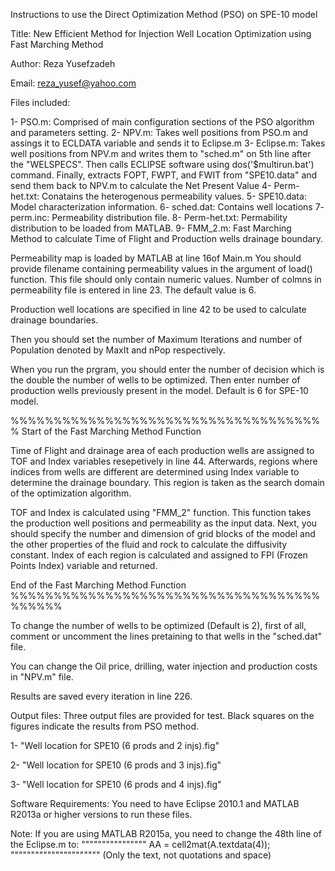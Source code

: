 Instructions to use the Direct Optimization Method (PSO) on SPE-10 model

Title: New Efficient Method for Injection Well Location Optimization using Fast Marching Method

Author: Reza Yusefzadeh

Email: reza_yusef@yahoo.com

Files included:

1- PSO.m: Comprised of main configuration sections of the PSO algorithm and parameters setting.
2- NPV.m: Takes well positions from PSO.m and assings it to ECLDATA variable and sends it to Eclipse.m
3- Eclipse.m: Takes well positions from NPV.m and writes them to "sched.m" on 5th line after the "WELSPECS". Then calls ECLIPSE software using dos('$multirun.bat') command.
   Finally, extracts FOPT, FWPT, and FWIT from "SPE10.data" and send them back to NPV.m to calculate the Net Present Value
4- Perm-het.txt: Conatains the heterogenous permeability values.
5- SPE10.data: Model characterization information.
6- sched.dat: Contains well locations
7- perm.inc: Permeability distribution file.
8- Perm-het.txt: Permability distribution to be loaded from MATLAB.
9- FMM_2.m: Fast Marching Method to calculate Time of Flight and Production wells drainage boundary.

Permeability map is loaded by MATLAB at line 16of Main.m
You should provide filename containing permeability values in the argument of load() function. This file should only contain numeric values.
Number of colmns in permeability file is entered in line 23. The default value is 6.

Production well locations are specified in line 42 to be used to calculate drainage boundaries.

Then you should set the number of Maximum Iterations and number of Population denoted by MaxIt and nPop respectively.

When you run the prgram, you should enter the number of decision which is the double the number of wells to be optimized.
Then enter number of production wells previously present in the model. Default is 6 for SPE-10 model.

%%%%%%%%%%%%%%%%%%%%%%%%%%%%%%%%%%%%%
Start of the Fast Marching Method Function

Time of Flight and drainage area of each production wells are assigned to TOF and Index variables resepetively in line 44.
Afterwards, regions where indices from wells are different are determined using Index variable to determine the drainage boundary.
This region is taken as the search domain of the optimization algorithm.

TOF and Index is calculated using "FMM_2" function. This function takes the production well positions and permeability as the input data.
Next, you should specify the number and dimension of grid blocks of the model and the other properties of the fluid and rock to calculate the diffusivity constant.
Index of each region is calculated and assigned to FPI (Frozen Points Index) variable and returned.

End of the Fast Marching Method Function
%%%%%%%%%%%%%%%%%%%%%%%%%%%%%%%%%%%%%%%%%%

To change the number of wells to be optimized (Default is 2), first of all, comment or uncomment the lines pretaining to that wells in the "sched.dat" file.

You can change the Oil price, drilling, water injection and production costs in "NPV.m" file.

Results are saved every iteration in line 226.


Output files:
Three output files are provided for test. Black squares on the figures indicate the results from PSO method.

1- "Well location for SPE10 (6 prods and 2 injs).fig"

2- "Well location for SPE10 (6 prods and 3 injs).fig"

3- "Well location for SPE10 (6 prods and 4 injs).fig"


Software Requirements:
		You need to have Eclipse 2010.1 and MATLAB R2013a or higher versions to run these files.

Note: If you are using MATLAB R2015a, you need to change the 48th line of the Eclipse.m to:
""""""""""""""""	AA = cell2mat(A.textdata(4));	""""""""""""""""""""""
(Only the text, not quotations and space)
